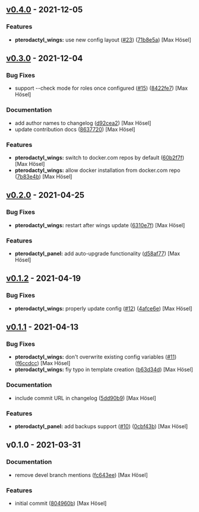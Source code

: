 
<a name="v0.4.0"></a>
## [v0.4.0] - 2021-12-05
### Features
- **pterodactyl_wings:** use new config layout ([#23](https://github.com/maxhoesel/ansible-collection-pterodactyl/issues/23)) ([71b8e5a](https://github.com/maxhoesel/ansible-collection-pterodactyl/commit/71b8e5a)) [Max Hösel]


<a name="v0.3.0"></a>
## [v0.3.0] - 2021-12-04
### Bug Fixes
- support --check mode for roles once configured ([#15](https://github.com/maxhoesel/ansible-collection-pterodactyl/issues/15)) ([8422fe7](https://github.com/maxhoesel/ansible-collection-pterodactyl/commit/8422fe7)) [Max Hösel]

### Documentation
- add author names to changelog ([d92cea2](https://github.com/maxhoesel/ansible-collection-pterodactyl/commit/d92cea2)) [Max Hösel]
- update contribution docs ([8637720](https://github.com/maxhoesel/ansible-collection-pterodactyl/commit/8637720)) [Max Hösel]

### Features
- **pterodactyl_wings:** switch to docker.com repos by default ([60b2f7f](https://github.com/maxhoesel/ansible-collection-pterodactyl/commit/60b2f7f)) [Max Hösel]
- **pterodactyl_wings:** allow docker installation from docker.com repo ([7b83e4b](https://github.com/maxhoesel/ansible-collection-pterodactyl/commit/7b83e4b)) [Max Hösel]


<a name="v0.2.0"></a>
## [v0.2.0] - 2021-04-25
### Bug Fixes
- **pterodactyl_wings:** restart after wings update ([6310e7f](https://github.com/maxhoesel/ansible-collection-pterodactyl/commit/6310e7f)) [Max Hösel]

### Features
- **pterodactyl_panel:** add auto-upgrade functionality ([d58af77](https://github.com/maxhoesel/ansible-collection-pterodactyl/commit/d58af77)) [Max Hösel]


<a name="v0.1.2"></a>
## [v0.1.2] - 2021-04-19
### Bug Fixes
- **pterodactyl_wings:** properly update config ([#12](https://github.com/maxhoesel/ansible-collection-pterodactyl/issues/12)) ([4afce6e](https://github.com/maxhoesel/ansible-collection-pterodactyl/commit/4afce6e)) [Max Hösel]


<a name="v0.1.1"></a>
## [v0.1.1] - 2021-04-13
### Bug Fixes
- **pterodactyl_wings:** don't overwrite existing config variables ([#11](https://github.com/maxhoesel/ansible-collection-pterodactyl/issues/11)) ([f6ccdcc](https://github.com/maxhoesel/ansible-collection-pterodactyl/commit/f6ccdcc)) [Max Hösel]
- **pterodactyl_wings:** fiy typo in template creation ([b63d34d](https://github.com/maxhoesel/ansible-collection-pterodactyl/commit/b63d34d)) [Max Hösel]

### Documentation
- include commit URL in changelog ([5dd90b9](https://github.com/maxhoesel/ansible-collection-pterodactyl/commit/5dd90b9)) [Max Hösel]

### Features
- **pterodactyl_panel:** add backups support ([#10](https://github.com/maxhoesel/ansible-collection-pterodactyl/issues/10)) ([0cbf43b](https://github.com/maxhoesel/ansible-collection-pterodactyl/commit/0cbf43b)) [Max Hösel]


<a name="v0.1.0"></a>
## v0.1.0 - 2021-03-31
### Documentation
- remove devel branch mentions ([fc643ee](https://github.com/maxhoesel/ansible-collection-pterodactyl/commit/fc643ee)) [Max Hösel]

### Features
- initial commit ([804960b](https://github.com/maxhoesel/ansible-collection-pterodactyl/commit/804960b)) [Max Hösel]


[v0.4.0]: https://github.com/maxhoesel/ansible-collection-pterodactyl/compare/v0.3.0...v0.4.0
[v0.3.0]: https://github.com/maxhoesel/ansible-collection-pterodactyl/compare/v0.2.0...v0.3.0
[v0.2.0]: https://github.com/maxhoesel/ansible-collection-pterodactyl/compare/v0.1.2...v0.2.0
[v0.1.2]: https://github.com/maxhoesel/ansible-collection-pterodactyl/compare/v0.1.1...v0.1.2
[v0.1.1]: https://github.com/maxhoesel/ansible-collection-pterodactyl/compare/v0.1.0...v0.1.1
